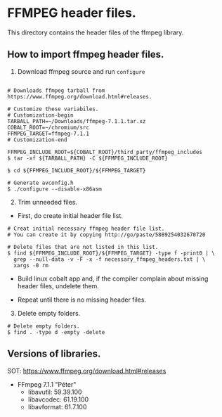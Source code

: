 # FFMPEG header files.

This directory contains the header files of the ffmpeg library.

## How to import ffmpeg header files.

1. Download ffmpeg source and run `configure`

  ```shell

  # Downloads ffmpeg tarball from https://www.ffmpeg.org/download.html#releases.

  # Customize these variabiles.
  # Customization-begin
  TARBALL_PATH=~/Downloads/ffmpeg-7.1.1.tar.xz
  COBALT_ROOT=~/chromium/src
  FFMPEG_TARGET=ffmpeg-7.1.1
  # Customization-end

  FFMPEG_INCLUDE_ROOT=${COBALT_ROOT}/third_party/ffmpeg_includes
  $ tar -xf ${TARBALL_PATH} -C ${FFMPEG_INCLUDE_ROOT}

  $ cd ${FFMPEG_INCLUDE_ROOT}/${FFMPEG_TARGET}

  # Generate avconfig.h
  $ ./configure --disable-x86asm
  ```

2. Trim unneeded files.
  - First, do create initial header file list.

  ```shell
  # Creat initial necessary ffmpeg header file list. 
  # You can create it by copying http://go/paste/5889254032670720

  # Delete files that are not listed in this list.
  $ find ${FFMPEG_INCLUDE_ROOT}/${FFMPEG_TARGET} -type f -print0 | \
    grep --null-data -v -F -x -f necessary_ffmpeg_headers.txt | \
    xargs -0 rm
  ```
  - Build linux cobalt app and, if the compiler complain about missing header files, undelete them.

  - Repeat until there is no missing header files.

3. Delete empty folders.

  ```shell
  # Delete empty folders.
  $ find . -type d -empty -delete
  ```

## Versions of libraries.

SOT: https://www.ffmpeg.org/download.html#releases

- FFmpeg 7.1.1 "Péter"
  - libavutil: 59.39.100
  - libavcodec: 61.19.100
  - libavformat: 61.7.100
